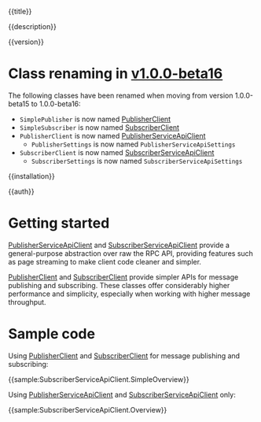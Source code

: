 {{title}}

{{description}}

{{version}}

# Class renaming in [v1.0.0-beta16](https://www.nuget.org/packages/Google.Cloud.PubSub.V1/1.0.0-beta16)

The following classes have been renamed when moving from version 1.0.0-beta15 to 1.0.0-beta16:

* `SimplePublisher` is now named [PublisherClient](obj/api/Google.Cloud.PubSub.V1.PublisherClient.yml)
* `SimpleSubscriber` is now named [SubscriberClient](obj/api/Google.Cloud.PubSub.V1.SubscriberClient.yml)
* `PublisherClient` is now named [PublisherServiceApiClient](obj/api/Google.Cloud.PubSub.V1.PublisherServiceApiClient.yml)
  * `PublisherSettings` is now named `PublisherServiceApiSettings`
* `SubscriberClient` is now named [SubscriberServiceApiClient](obj/api/Google.Cloud.PubSub.V1.SubscriberServiceApiClient.yml)
  * `SubscriberSettings` is now named `SubscriberServiceApiSettings`

{{installation}}

{{auth}}

# Getting started

[PublisherServiceApiClient](obj/api/Google.Cloud.PubSub.V1.PublisherServiceApiClient.yml) and
[SubscriberServiceApiClient](obj/api/Google.Cloud.PubSub.V1.SubscriberServiceApiClient.yml)
provide a general-purpose abstraction over raw the RPC API, providing
features such as page streaming to make client code cleaner and
simpler.

[PublisherClient](obj/api/Google.Cloud.PubSub.V1.PublisherClient.yml) and [SubscriberClient](obj/api/Google.Cloud.PubSub.V1.SubscriberClient.yml) provide simpler APIs for message publishing and subscribing. These classes offer considerably higher performance and simplicity, especially when working with higher message throughput.

# Sample code

Using [PublisherClient](obj/api/Google.Cloud.PubSub.V1.PublisherClient.yml) and [SubscriberClient](obj/api/Google.Cloud.PubSub.V1.SubscriberClient.yml) for message publishing and subscribing:

{{sample:SubscriberServiceApiClient.SimpleOverview}}

Using [PublisherServiceApiClient](obj/api/Google.Cloud.PubSub.V1.PublisherServiceApiClient.yml) and
[SubscriberServiceApiClient](obj/api/Google.Cloud.PubSub.V1.SubscriberServiceApiClient.yml) only:

{{sample:SubscriberServiceApiClient.Overview}}
